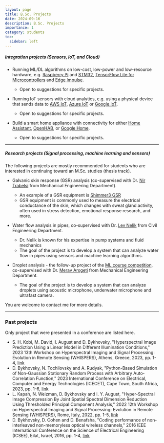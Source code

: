 ```yaml
---
layout: page
title: B.Sc. Projects
date: 2024-09-16
description: B.Sc. Projects
importance: 1
category: students
toc:
  sidebar: left
---
```


##### Integration projects (Sensors, IoT, and Cloud)

* Running ML/DL algorithms on low-cost, low-power and low-resource hardware, e.g. [Raspberry Pi](https://ai.google.dev/edge/litert/microcontrollers/python) and [STM32](https://www.st.com/content/dam/AME/2020/sensors-embedded-tech-ve-2020/mdg-demo/STM32CubeAI_product_overview.pdf), [TensorFlow Lite for Microcontrollers](https://www.tensorflow.org/lite/microcontrollers) and [Edge Impulse](https://www.edgeimpulse.com/).
  * Open to suggestions for specific projects.

* Running IoT sensors with cloud analytics, e.g. using a physical device that sends data to [AWS IoT](https://aws.amazon.com/iot/), [Azure IoT](https://azure.microsoft.com/en-us/solutions/iot) or [Google IoT](https://cloud.google.com/architecture/connected-devices/iot-platform-product-architecture).
  * Open to suggestions for specific projects.

* Build a smart home appliance with connectivity for either [Home Assistant](https://www.home-assistant.io/), [OpenHAB](https://www.openhab.org/), or [Google Home](https://developers.home.google.com/).
  * Open to suggestions for specific projects.



---

##### Research projects (Signal processing, machine learning and sensors)
The following projects are mostly recommended for students who are interested in continuing toward an M.Sc. studies (thesis track).

* Galvanic skin response (GSR) analysis (co-supervised with Dr. [Nir Trabelsi](https://www.facebook.com/photo.php?fbid=2807768889257381&id=145856082115355&set=a.145856878781942) from Mechanical Engineering Department). 
  * An example of a GSR equipment is [Shimmer3 GSR](https://shimmersensing.com/product/shimmer3-gsr-unit/)
  * GSR equipment is commonly used to measure the electrical conductance of the skin, which changes with sweat gland activity, often used in stress detection, emotional response research, and more.

* Water flow analysis in pipes, co-supervised with Dr. [Lev Nelik](https://www.pumpsandsystems.com/author/lev-nelik) from Civil Engineering Department. 
  * Dr. Nelik is known for his expertise in pump systems and fluid mechanics
  * The goal of the project is to develop a system that can analyze water flow in pipes using sensors and machine learning algorithms.

* Droplet analysis - the follow-up project of the [ML course competition](https://www.kaggle.com/t/6969e148f04c49de9a54b7c0f16cf8cd),  co-supervised with Dr. [Merav Arogeti](https://en.sce.ac.il/faculty/merav_arogeti) from Mechanical Engineering Department.
  * The goal of the project is to develop a system that can analyze droplets using acoustic microphone, underwater microphone and ultrafast camera.


You are welcome to contact me for more details.

---

### Past projects
Only project that were presented in a conference are listed here.
* S. H. Kobi, M. David, I. August and D. Bykhovsky, "Hyperspectral Image Prediction Using a Linear Model in Different Illumination Conditions," 2023 13th Workshop on Hyperspectral Imaging and Signal Processing: Evolution in Remote Sensing (WHISPERS), Athens, Greece, 2023, pp. 1-4, [link](https://doi.org/10.1109/WHISPERS61460.2023.10430661)
* D. Bykhovsky, N. Tochilovsky and A. Rudyak, "Python-Based Simulation of Non-Gaussian Stationary Random Process with Arbitrary Auto-Correlation Function," 2023 International Conference on Electrical, Computer and Energy Technologies (ICECET), Cape Town, South Africa, 2023, pp. 1-6, [link](https://doi.org/10.1109/ICECET58911.2023.10389427) 
* L. Kapah, N. Weizman, D. Bykhovsky and I. Y. August, "Hyper-Spectral Image Compression By Joint Spatial Spectral Dimension Reduction Using Thresholded Principal Component Analysis," 2022 12th Workshop on Hyperspectral Imaging and Signal Processing: Evolution in Remote Sensing (WHISPERS), Rome, Italy, 2022, pp. 1-5, [link](https://doi.org/10.1109/WHISPERS56178.2022.9955095) 
* D. Bykhovsky, D. Cohen and D. Benafsha, "Coding performance of non-interleaved non-memoryless optical wireless channels," 2016 IEEE International Conference on the Science of Electrical Engineering (ICSEE), Eilat, Israel, 2016, pp. 1-4, [link](https://doi.org/10.1109/ICSEE.2016.7806170) 